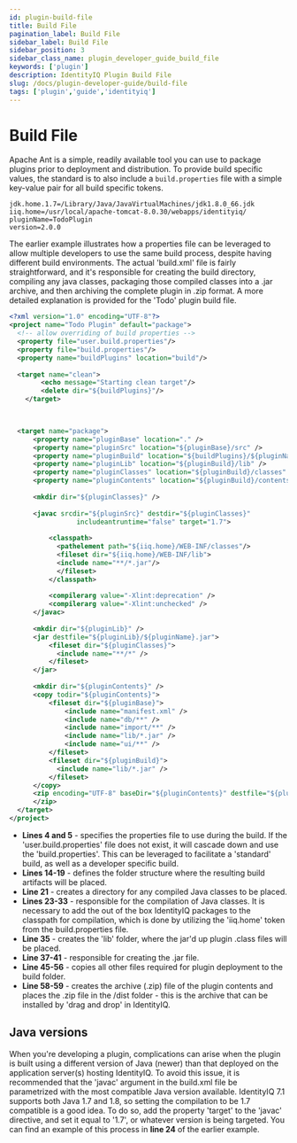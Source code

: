 ```yaml
---
id: plugin-build-file
title: Build File
pagination_label: Build File
sidebar_label: Build File
sidebar_position: 3
sidebar_class_name: plugin_developer_guide_build_file
keywords: ['plugin']
description: IdentityIQ Plugin Build File
slug: /docs/plugin-developer-guide/build-file
tags: ['plugin','guide','identityiq']
---
```


# Build File

Apache Ant is a simple, readily available tool you can use to package plugins prior to deployment and distribution. To provide build specific values, the standard is to also include a `build.properties` file with a simple key-value pair for all build specific tokens.

```text
jdk.home.1.7=/Library/Java/JavaVirtualMachines/jdk1.8.0_66.jdk
iiq.home=/usr/local/apache-tomcat-8.0.30/webapps/identityiq/
pluginName=TodoPlugin
version=2.0.0
```

The earlier example illustrates how a properties file can be leveraged to allow multiple developers to use the same build process, despite having different build environments. The actual 'build.xml' file is fairly straightforward, and it's responsible for creating the build directory, compiling any java classes, packaging those compiled classes into a .jar archive, and then archiving the complete plugin in .zip format. A more detailed explanation is provided for the 'Todo' plugin build file.


```xml
<?xml version="1.0" encoding="UTF-8"?>
<project name="Todo Plugin" default="package">
  <!-- allow overriding of build properties -->
  <property file="user.build.properties"/>
  <property file="build.properties"/>
  <property name="buildPlugins" location="build"/>
    
  <target name="clean">
        <echo message="Starting clean target"/>
        <delete dir="${buildPlugins}"/>
    </target>

 

  <target name="package">
      <property name="pluginBase" location="." />
      <property name="pluginSrc" location="${pluginBase}/src" />
      <property name="pluginBuild" location="${buildPlugins}/${pluginName}" />
      <property name="pluginLib" location="${pluginBuild}/lib" />
      <property name="pluginClasses" location="${pluginBuild}/classes" />
      <property name="pluginContents" location="${pluginBuild}/contents" />
          
      <mkdir dir="${pluginClasses}" />
          
      <javac srcdir="${pluginSrc}" destdir="${pluginClasses}"
                 includeantruntime="false" target="1.7">
        
          <classpath>
            <pathelement path="${iiq.home}/WEB-INF/classes"/>
            <fileset dir="${iiq.home}/WEB-INF/lib">
            <include name="**/*.jar"/>
            </fileset>
          </classpath>
        
          <compilerarg value="-Xlint:deprecation" />
          <compilerarg value="-Xlint:unchecked" />
      </javac>
          
      <mkdir dir="${pluginLib}" />
      <jar destfile="${pluginLib}/${pluginName}.jar">
          <fileset dir="${pluginClasses}">
            <include name="**/*" />
          </fileset>
      </jar>
          
      <mkdir dir="${pluginContents}" />
      <copy todir="${pluginContents}">
          <fileset dir="${pluginBase}">
              <include name="manifest.xml" />
              <include name="db/**" />
              <include name="import/**" />
              <include name="lib/*.jar" />
              <include name="ui/**" />
          </fileset>
          <fileset dir="${pluginBuild}">
            <include name="lib/*.jar" />
          </fileset>
      </copy>
      <zip encoding="UTF-8" baseDir="${pluginContents}" destfile="${pluginBuild}/dist/${pluginName}.${version}.zip">
      </zip>
  </target>
</project>
```

- **Lines 4 and 5** - specifies the properties file to use during the build. If the 'user.build.properties' file does not exist, it will cascade down and use the 'build.properties'. This can be leveraged to facilitate a 'standard' build, as well as a developer specific build.
- **Lines 14-19** - defines the folder structure where the resulting build artifacts will be placed.
- **Line 21** - creates a directory for any compiled Java classes to be placed.
- **Lines 23-33** - responsible for the compilation of Java classes. It is necessary to add the out of the box IdentityIQ packages to the classpath for compilation, which is done by utilizing the 'iiq.home' token from the build.properties file.
- **Line 35** - creates the 'lib' folder, where the jar'd up plugin .class files will be placed.
- **Line 37-41** - responsible for creating the .jar file.
- **Line 45-56** - copies all other files required for plugin deployment to the build folder.
- **Line 58-59** - creates the archive (.zip) file of the plugin contents and places the .zip file in the /dist folder - this is the archive that can be installed by 'drag and drop' in IdentityIQ.

## Java versions

When you're developing a plugin, complications can arise when the plugin is built using a different version of Java (newer) than that deployed on the application server(s) hosting IdentityIQ. To avoid this issue, it is recommended that the 'javac' argument in the build.xml file be parametrized with the most compatible Java version available. IdentityIQ 7.1 supports both Java 1.7 and 1.8, so setting the compilation to be 1.7 compatible is a good idea. To do so, add the property 'target' to the 'javac' directive, and set it equal to '1.7', or whatever version is being targeted. You can find an example of this process in **line 24** of the earlier example. 
